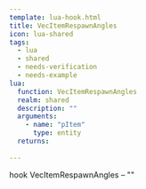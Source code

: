 ```yaml
---
template: lua-hook.html
title: VecItemRespawnAngles
icon: lua-shared
tags:
  - lua
  - shared
  - needs-verification
  - needs-example
lua:
  function: VecItemRespawnAngles
  realm: shared
  description: ""
  arguments:
    - name: "pItem"
      type: entity
  returns:
    
---
```


<div class="lua__search__keywords">
hook VecItemRespawnAngles &#x2013; ""
</div>
